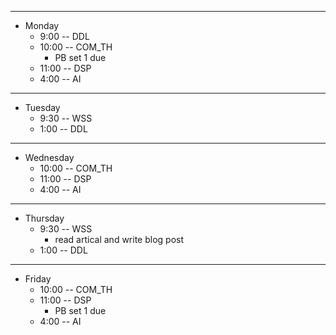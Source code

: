 
---
* Monday
  * 9:00 -- DDL
  * 10:00 -- COM_TH
    * PB set 1 due
  * 11:00 -- DSP
  * 4:00 -- AI

---
* Tuesday
  * 9:30 -- WSS
  * 1:00 -- DDL

---
* Wednesday
  * 10:00 -- COM_TH
  * 11:00 -- DSP
  * 4:00 -- AI

---
* Thursday
  * 9:30 -- WSS
    * read artical and write blog post
  * 1:00 -- DDL

---
* Friday
  * 10:00 -- COM_TH
  * 11:00 -- DSP
    * PB set 1 due
  * 4:00 -- AI
